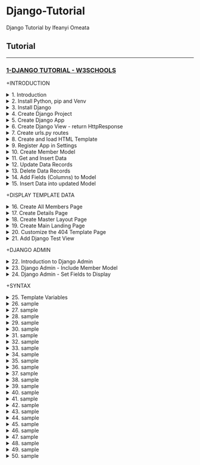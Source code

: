 # Django-Tutorial

Django Tutorial by Ifeanyi Omeata

## Tutorial

---

### [1-DJANGO TUTORIAL - W3SCHOOLS](#)

+INTRODUCTION

<details>
  <summary>1. Introduction </summary>

Django follows the MVT design pattern (Model View Template).

- Model - The data you want to present, usually data from a database.
- View - A request handler that returns the relevant template and content - based on the request from the user.
- Template - A text file (like an HTML file) containing the layout of the web page, with logic on how to display the data.

Model <br>

The model provides data from the database.

- In Django, the data is delivered as an Object Relational Mapping (ORM), which is a technique designed to make it easier to work with databases.

- The most common way to extract data from a database is SQL. One problem with SQL is that you have to have a pretty good understanding of the database structure to be able to work with it.

- Django, with ORM, makes it easier to communicate with the database, without having to write complex SQL statements.

- The models are usually located in a file called models.py.

View

- A view is a function or method that takes http requests as arguments, imports the relevant model(s), and finds out what data to send to the template, and returns the final result.

- The views are usually located in a file called views.py.

Template

- A template is a file where you describe how the result should be represented.

- Templates are often .html files, with HTML code describing the layout of a web page, but it can also be in other file formats to present other results, but we will concentrate on .html files.

- Django uses standard HTML to describe the layout, but uses Django tags to add logic.

- The templates of an application is located in a folder named templates.

```html
<h1>My Homepage</h1>

<p>My name is {{ firstname }}.</p>
```

URLs

- Django also provides a way to navigate around the different pages in a website.

- When a user requests a URL, Django decides which view it will send it to.

- This is done in a file called urls.py.

</details>

<details>
  <summary>2. Install Python, pip and Venv </summary>

Download Python:

```py
https://www.python.org/
```

Check for Python Version:

```py
python --version
```

```py
# Python 3.9.12
```

Install pip:

```py
https://pypi.org/project/pip/
```

Check pip version:

```py
pip --version
```

```py
# pip 21.2.4
```

Upgrade pip:

```py
python -m pip install --upgrade pip
```

Install venv and activate the virtual environment:

```py
python -m venv venv-w3django

source venv-w3django/bin/activate
```

</details>

<details>
  <summary>3. Install Django </summary>

```py
python -m pip install Django
```

Check Django version:

```py
django-admin --version
```

```py
# 4.1.5
```

</details>

<details>
  <summary>4. Create Django Project </summary>

```py
django-admin startproject my_tennis_club
django-admin startproject my_tennis_club .
```

run django project -

my_tennis_club/

```py
python manage.py runserver
```

```py
# System check identified no issues (0 silenced).

# You have 18 unapplied migration(s). Your project may not work properly until you apply the migrations for app(s): admin, auth, contenttypes, sessions.
# Run 'python manage.py migrate' to apply them.
# January 26, 2023 - 19:26:37
# Django version 4.1.5, using settings 'my_tennis_club.settings'
# Starting development server at http://127.0.0.1:8000/
# Quit the server with CONTROL-C.
```

127.0.0.1:8000:

![001](https://user-images.githubusercontent.com/32337103/214931443-5581766b-920d-4ddb-ac99-c649421fa3d1.png)

</details>

<details>
  <summary>5. Create Django App </summary>

my_tennis_club/

```py
python manage.py startapp members
```

</details>

<details>
  <summary>6. Create Django View - return HttpResponse </summary>

members/views.py:

```py
from django.shortcuts import render
from django.http import HttpResponse

def members(request):
    return HttpResponse("Hello world!")
```

</details>

<details>
  <summary>7. Create urls.py routes </summary>

my_tennis_club/members/urls.py:

```py
from django.urls import path
from . import views

urlpatterns = [
    path('members/', views.members, name='members'),
]
```

my_tennis_club/my_tennis_club/urls.py:

```py
from django.contrib import admin
from django.urls import include, path

urlpatterns = [
    path('', include('members.urls')),
    path('admin/', admin.site.urls),
]
```

/my_tennis_club:

```py
python manage.py runserver
```

127.0.0.1:8000/members:

![002](https://user-images.githubusercontent.com/32337103/214957810-f91a2461-1028-4d23-bcd4-9ef782e741e4.png)

</details>

<details>
  <summary>8. Create and load HTML Template </summary>

my_tennis_club/members/templates/myfirst.html:

```html
<!DOCTYPE html>
<html>
  <body>
    <h1>Hello World!</h1>
    <p>Welcome to my first Django project!</p>
  </body>
</html>
```

my_tennis_club/members/views.py:

```py
from django.http import HttpResponse
from django.template import loader

def members(request):
  template = loader.get_template('myfirst.html')
  return HttpResponse(template.render())
```

</details>

<details>
  <summary>9. Register App in Settings </summary>

my_tennis_club/my_tennis_club/settings.py:

```py
INSTALLED_APPS = [
    'django.contrib.admin',
    'django.contrib.auth',
    'django.contrib.contenttypes',
    'django.contrib.sessions',
    'django.contrib.messages',
    'django.contrib.staticfiles',
    'members'
]
```

Run Migrations:

```py
# python manage.py makemigrations
python manage.py migrate
```

/my_tennis_club

```py
python manage.py runserver
```

127.0.0.1:8000/members:

![004](https://user-images.githubusercontent.com/32337103/214960898-da8f5076-7b10-4112-a4cd-f9d12589fc5d.png)

</details>

<details>
  <summary>10. Create Member Model </summary>

my_tennis_club/members/models.py:

```py
from django.db import models

class Member(models.Model):
  firstname = models.CharField(max_length=255)
  lastname = models.CharField(max_length=255)
```

my_tennis_club/

```py
python manage.py makemigrations members
```

```py
python manage.py migrate
```

View SQL migrate:

```py
python manage.py sqlmigrate <model> <migration number>
python manage.py sqlmigrate members 0001
```

```py
# BEGIN;
# --
# -- Create model Member
# --
# CREATE TABLE "members_member" ("id" integer NOT NULL PRIMARY KEY AUTOINCREMENT, "firstname" varchar(255) NOT NULL, "lastname" varchar(255) NOT NULL);
# COMMIT;
```

</details>

<details>
  <summary>11. Get and Insert Data </summary>

Enter Python Shell

```py
python manage.py shell
```

```py
# Python 3.9.13 (v3.9.13:6de2ca5339, May 17 2022, 11:37:23)
# [Clang 13.0.0 (clang-1300.0.29.30)] on darwin
# Type "help", "copyright", "credits" or "license" for more information.
# (InteractiveConsole)
# >>>
```

GET Data from Members Table (Model):

```py
>>> from members.models import Member
>>> Member.objects.all()
```

```py
# <QuerySet []>
```

POST/Add a single Data record to Members Table (Model):

```py
>>> member = Member(firstname='Emil', lastname='Refsnes')
>>> member.save()
```

View added record in Model:

```py
>>> Member.objects.all()
```

```py
# <QuerySet [<Member: Member object (1)>]>
```

```py
>>> Member.objects.all().values()
```

```py
# <QuerySet [{'id': 1, 'firstname': 'Emil', 'lastname': 'Refsnes'}]>
```

To add Multiple Records in the Model:

```py
>>> member1 = Member(firstname='Tobias', lastname='Refsnes')
>>> member2 = Member(firstname='Linus', lastname='Refsnes')
>>> member3 = Member(firstname='Lene', lastname='Refsnes')
>>> member4 = Member(firstname='Stale', lastname='Refsnes')
>>> member5 = Member(firstname='Jane', lastname='Doe')
>>> members_list = [member1, member2, member3, member4, member5]
>>> for x in members_list:
>>>   x.save()
```

View added records in Model:

```py
>>> Member.objects.all().values()
```

```py
# <QuerySet [{'id': 1, 'firstname': 'Emil', 'lastname': 'Refsnes'},
# {'id': 2, 'firstname': 'Tobias', 'lastname': 'Refsnes'},
# {'id': 3, 'firstname': 'Linus', 'lastname': 'Refsnes'},
# {'id': 4, 'firstname': 'Lene', 'lastname': 'Refsnes'},
# {'id': 5, 'firstname': 'Stale', 'lastname': 'Refsnes'},
# {'id': 6, 'firstname': 'Jane', 'lastname': 'Doe'}]>
```

</details>

<details>
  <summary>12. Update Data Records </summary>

Get the record for member at index 4, which is "Stale Refsnes":

```py
>>> from members.models import Member
>>> x = Member.objects.all()[4]
>>> x.firstname
```

```py
# 'Stale'
```

Now change the value of this record:

```py
>>> x.firstname = "Stalikken"
>>> x.save()
```

```py
>>> Member.objects.all().values()
```

```py
# <QuerySet [{'id': 1, 'firstname': 'Emil', 'lastname': 'Refsnes'},
# {'id': 2, 'firstname': 'Tobias', 'lastname': 'Refsnes'},
# {'id': 3, 'firstname': 'Linus', 'lastname': 'Refsnes'},
# {'id': 4, 'firstname': 'Lene', 'lastname': 'Refsnes'},
# {'id': 5, 'firstname': 'Stalikken', 'lastname': 'Refsnes'},
# {'id': 6, 'firstname': 'Jane', 'lastname': 'Doe'}]>
```

</details>

<details>
  <summary>13. Delete Data Records </summary>

Get the record you want to delete:

```py
>>> from members.models import Member
>>> x = Member.objects.all()[5]
>>> x.firstname
```

```py
# 'Jane'
```

Now delete the record:

```py
>>> x.delete()
```

```py
# (1, {'members.Member': 1})
```

```py
>>> Member.objects.all().values()
```

```py
# <QuerySet [{'id': 1, 'firstname': 'Emil', 'lastname': 'Refsnes'},
# {'id': 2, 'firstname': 'Tobias', 'lastname': 'Refsnes'},
# {'id': 3, 'firstname': 'Linus', 'lastname': 'Refsnes'},
# {'id': 4, 'firstname': 'Lene', 'lastname': 'Refsnes'},
# {'id': 5, 'firstname': 'Stalikken', 'lastname': 'Refsnes'}]>
```

```py
>>> exit()
```

</details>

<details>
  <summary>14. Add Fields (Columns) to Model </summary>

my_tennis_club/members/models.py:

```py
from django.db import models

class Member(models.Model):
  firstname = models.CharField(max_length=255)
  lastname = models.CharField(max_length=255)
  phone = models.IntegerField()
  joined_date = models.DateField()
```

Make Migrations:

```py
python manage.py makemigrations members
```

```py
# You are trying to add a non-nullable field 'joined_date' to members without a default; we can't do that (the database needs something to populate existing rows).
# Please select a fix:
#  1) Provide a one-off default now (will be set on all existing rows with a null value for this column)
#  2) Quit, and let me add a default in models.py
# Select an option:
```

```bs
Select option 2: allow NULL values for the two new fields.
```

my_tennis_club/members/models.py:

```py
from django.db import models

class Member(models.Model):
  firstname = models.CharField(max_length=255)
  lastname = models.CharField(max_length=255)
  phone = models.IntegerField(null=True)
  joined_date = models.DateField(null=True)
```

Make Migrations:

```py
python manage.py makemigrations members
```

```py
# Migrations for 'members':
#   members/migrations/0002_member_joined_date_member_phone.py
#     - Add field joined_date to member
#     - Add field phone to member
```

Run the migrate command:

```py
python manage.py migrate
```

```py
# Operations to perform:
#   Apply all migrations: admin, auth, contenttypes, members, sessions
# Running migrations:
#   Applying members.0002_member_joined_date_member_phone... OK
```

</details>

<details>
  <summary>15. Insert Data into updated Model </summary>

```py
python manage.py shell
```

```py
# Python 3.9.2 (tags/v3.9.2:1a79785, Feb 19 2021, 13:44:55) [MSC v.1928 64 bit (AMD64)] on win32
# Type "help", "copyright", "credits" or "license" for more information.
# (InteractiveConsole)
# >>>
```

```py
>>> from members.models import Member
>>> x = Member.objects.all()[0]
>>> x.phone = 5551234
>>> x.joined_date = '2022-01-05'
>>> x.save()
```

```py
>>> Member.objects.all().values()
```

```py
# <QuerySet [
# {'id': 1, 'firstname': 'Emil', 'lastname': 'Refsnes', 'phone': 5551234, 'joined_date': datetime.date(2022, 1, 5)},
# {'id': 2, 'firstname': 'Tobias', 'lastname': 'Refsnes', 'phone': None, 'joined_date': None},
# {'id': 3, 'firstname': 'Linus', 'lastname': 'Refsnes', 'phone': None, 'joined_date': None},
# {'id': 4, 'firstname': 'Lene', 'lastname': 'Refsnes', 'phone': None, 'joined_date': None},
# {'id': 5, 'firstname': 'Stalikken', 'lastname': 'Refsnes', 'phone': None, 'joined_date': None}]>
```

</details>

+DISPLAY TEMPLATE DATA

<details>
  <summary>16. Create All Members Page </summary>

my_tennis_club/members/templates/all_members.html:

```html
<!DOCTYPE html>
<html>
  <body>
    <h1>Members</h1>

    <ul>
      {% for x in mymembers %}
      <li>{{ x.firstname }} {{ x.lastname }}</li>
      {% endfor %}
    </ul>
  </body>
</html>
```

my_tennis_club/members/views.py:

```py
from django.http import HttpResponse
from django.template import loader
from .models import Member

def members(request):
  mymembers = Member.objects.all().values()
  template = loader.get_template('all_members.html')
  context = {
    'mymembers': mymembers,
  }
  return HttpResponse(template.render(context, request))
```

my_tennis_club/members/urls.py:

```py
from django.urls import path
from . import views

urlpatterns = [
    path('members/', views.members, name='members'),
]
```

my_tennis_club/

```py
python manage.py runserver
```

![004](https://user-images.githubusercontent.com/32337103/215118713-ad8cf2c0-cb2a-497d-b558-bc273b8245bc.png)

</details>

<details>
  <summary>17. Create Details Page </summary>

my_tennis_club/members/templates/details.html:

```html
<!DOCTYPE html>
<html>
  <body>
    <h1>{{ mymember.firstname }} {{ mymember.lastname }}</h1>

    <p>Phone: {{ mymember.phone }}</p>
    <p>Member since: {{ mymember.joined_date }}</p>

    <p>Back to <a href="/members">Members</a></p>
  </body>
</html>
```

my_tennis_club/members/templates/all_members.html:

```html
<!DOCTYPE html>
<html>
  <body>
    <h1>Members</h1>

    <ul>
      {% for x in mymembers %}
      <li>
        <a href="details/{{ x.id }}">{{ x.firstname }} {{ x.lastname }}</a>
      </li>
      {% endfor %}
    </ul>
  </body>
</html>
```

my_tennis_club/members/views.py:

```py
from django.http import HttpResponse
from django.template import loader
from .models import Member

def members(request):
  mymembers = Member.objects.all().values()
  template = loader.get_template('all_members.html')
  context = {
    'mymembers': mymembers,
  }
  return HttpResponse(template.render(context, request))

def details(request, id):
  mymember = Member.objects.get(id=id)
  template = loader.get_template('details.html')
  context = {
    'mymember': mymember,
  }
  return HttpResponse(template.render(context, request))
```

my_tennis_club/members/urls.py:

```py
from django.urls import path
from . import views

urlpatterns = [
    path('members/', views.members, name='members'),
    path('members/details/<int:id>', views.details, name='details'),
]
```

```py
py manage.py runserver
```

![006](https://user-images.githubusercontent.com/32337103/215122475-c5df9fb6-5c0e-4e6e-8dff-3a7078130f4c.png)

![007](https://user-images.githubusercontent.com/32337103/215122533-7600e321-0f0a-4a66-b7df-ea43fcdc6de1.png)

</details>

<details>
  <summary>18. Create Master Layout Page </summary>

my_tennis_club/members/templates/master.html:

```html
<!DOCTYPE html>
<html>
  <head>
    <title>{% block title %}{% endblock %}</title>
  </head>
  <body>
    {% block content %} {% endblock %}
  </body>
</html>
```

my_tennis_club/members/templates/all_members.html:

```bs
{% extends "master.html" %}

{% block title %}
  My Tennis Club - List of all members
{% endblock %}


{% block content %}
  <h1>Members</h1>

  <ul>
    {% for x in mymembers %}
      <li><a href="details/{{ x.id }}">{{ x.firstname }} {{ x.lastname }}</a></li>
    {% endfor %}
  </ul>
{% endblock %}
```

my_tennis_club/members/templates/details.html:

```bs
{% extends "master.html" %}

{% block title %}
  Details about {{ mymember.firstname }} {{ mymember.lastname }}
{% endblock %}


{% block content %}
  <h1>{{ mymember.firstname }} {{ mymember.lastname }}</h1>

  <p>Phone {{ mymember.phone }}</p>
  <p>Member since: {{ mymember.joined_date }}</p>

  <p>Back to <a href="/members">Members</a></p>

{% endblock %}
```

```py
py manage.py runserver
```

![006](https://user-images.githubusercontent.com/32337103/215122475-c5df9fb6-5c0e-4e6e-8dff-3a7078130f4c.png)

![007](https://user-images.githubusercontent.com/32337103/215122533-7600e321-0f0a-4a66-b7df-ea43fcdc6de1.png)

</details>

<details>
  <summary>19. Create Main Landing Page </summary>

my_tennis_club/members/templates/main.html:

```bash
{% extends "master.html" %}

{% block title %}
  My Tennis Club
{% endblock %}


{% block content %}
  <h1>My Tennis Club</h1>

  <h3>Members</h3>

  <p>Check out all our <a href="members/">members</a></p>

{% endblock %}
```

my_tennis_club/members/views.py:

```py
from django.http import HttpResponse
from django.template import loader
from .models import Member

def members(request):
  mymembers = Member.objects.all().values()
  template = loader.get_template('all_members.html')
  context = {
    'mymembers': mymembers,
  }
  return HttpResponse(template.render(context, request))

def details(request, id):
  mymember = Member.objects.get(id=id)
  template = loader.get_template('details.html')
  context = {
    'mymember': mymember,
  }
  return HttpResponse(template.render(context, request))

def main(request):
  template = loader.get_template('main.html')
  return HttpResponse(template.render())
```

my_tennis_club/members/urls.py:

```py
from django.urls import path
from . import views

urlpatterns = [
    path('', views.main, name='main'),
    path('members/', views.members, name='members'),
    path('members/details/<int:id>', views.details, name='details'),
]
```

my_tennis_club/members/templates/all_members.html:

```bash
{% extends "master.html" %}

{% block title %}
  My Tennis Club - List of all members
{% endblock %}

{% block content %}

  <p><a href="/">HOME</a></p>

  <h1>Members</h1>

  <ul>
    {% for x in mymembers %}
      <li><a href="details/{{ x.id }}">{{ x.firstname }} {{ x.lastname }}</a></li>
    {% endfor %}
  </ul>
{% endblock %}
```

```py
py manage.py runserver
```

127.0.0.1:8000/:

![007](https://user-images.githubusercontent.com/32337103/215138505-56d25ad0-33d3-480f-8e1f-fbd0092b683c.png)

![008](https://user-images.githubusercontent.com/32337103/215138775-dd6d5698-f1fa-4b48-b117-83e3119df5d2.png)

</details>

<details>
  <summary>20. Customize the 404 Template Page </summary>

- Important: When DEBUG = False, Django requires you to specify the hosts you will allow this Django project to run from.

- In production, this should be replaced with a proper domain name:

ALLOWED_HOSTS = ['yourdomain.com']

- Django will look for a file named 404.html in the templates folder, and display it when there is a 404 error.

- If no such file exists, Django shows the "Not Found" page.

- To customize this message, all you have to do is to create a file in the templates folder and name it 404.html, and fill it with write whatever you want.

my_tennis_club/my_tennis_club/settings.py:

```py
# SECURITY WARNING: don't run with debug turned on in production!
DEBUG = False

ALLOWED_HOSTS = ['*']
```

my_tennis_club/members/templates/404.html:

```html
<!DOCTYPE html>
<html>
  <title>Wrong address</title>
  <body>
    <h1>Ooops!</h1>

    <h2>I cannot find the file you requested!</h2>
  </body>
</html>
```

![008](https://user-images.githubusercontent.com/32337103/215175543-4b34095c-2a20-43f7-9fd9-3ecbcc83f620.png)

</details>

<details>
  <summary>21. Add Django Test View </summary>

my_tennis_club/members/views.py:

```py
from django.http import HttpResponse
from django.template import loader
from .models import Member

def members(request):
  mymembers = Member.objects.all().values()
  template = loader.get_template('all_members.html')
  context = {
    'mymembers': mymembers,
  }
  return HttpResponse(template.render(context, request))

def details(request, id):
  mymember = Member.objects.get(id=id)
  template = loader.get_template('details.html')
  context = {
    'mymember': mymember,
  }
  return HttpResponse(template.render(context, request))

def main(request):
  template = loader.get_template('main.html')
  return HttpResponse(template.render())

def testing(request):
  template = loader.get_template('template.html')
  context = {
    'fruits': ['Apple', 'Banana', 'Cherry'],
  }
  return HttpResponse(template.render(context, request))
```

my_tennis_club/members/urls.py:

```py
from django.urls import path
from . import views

urlpatterns = [
    path('', views.main, name='main'),
    path('members/', views.members, name='members'),
    path('members/details/<int:id>', views.details, name='details'),
    path('testing/', views.testing, name='testing'),
]
```

my_tennis_club/members/templates/template.html:

```html
<!DOCTYPE html>
<html>
  <body>
    {% for x in fruits %}
    <h1>{{ x }}</h1>
    {% endfor %}

    <p>In views.py you can see what the fruits variable looks like.</p>
  </body>
</html>
```

/my_tennis_club

```py
python manage.py runserver
```

127.0.0.1:8000/testing/:

![009](https://user-images.githubusercontent.com/32337103/215180047-35033aa8-cbaa-4063-9344-c1e9580eabf0.png)

</details>

+DJANGO ADMIN

<details>
  <summary>22. Introduction to Django Admin </summary>

```py
py manage.py runserver
```

my_tennis_club/my_tennis_club/urls.py:

```py
from django.contrib import admin
from django.urls import include, path

urlpatterns = [
    path('', include('members.urls')),
    path('admin/', admin.site.urls),
]
```

127.0.0.1:8000/admin/:

![010](https://user-images.githubusercontent.com/32337103/215181307-965a93c3-1826-4fbb-bd20-fa431138fd49.png)

Django Admin - Create User

```py
python manage.py createsuperuser
```

```py
# Username: admin
# Email address: admin@gmail.com
# Password:
# Password (again):
# This password is too short. It must contain at least 8 characters.
# This password is too common.
# This password is entirely numeric.
# Bypass password validation and create user anyway? [y/N]: y

# Superuser created successfully.
```

```py
python manage.py runserver
```

127.0.0.1:8000/admin/:

![010](https://user-images.githubusercontent.com/32337103/215181307-965a93c3-1826-4fbb-bd20-fa431138fd49.png)

![011](https://user-images.githubusercontent.com/32337103/215182500-255292f3-54c8-4952-a79c-9ba658ac8a82.png)

</details>

<details>
  <summary>23. Django Admin - Include Member Model </summary>

- The Members model is missing, as it should be, you have to tell Django which models that should be visible in the admin interface.

- This is done in a file called admin.py, and is located in your app's folder, which in our case is the members folder.

my_tennis_club/members/admin.py:

```py
from django.contrib import admin
from .models import Member

# Register your models here.
admin.site.register(Member)
```

127.0.0.1:8000/admin/:

![011](https://user-images.githubusercontent.com/32337103/215183560-c1d9f4e8-409e-48e9-b564-da01788c9dbd.png)

![012](https://user-images.githubusercontent.com/32337103/215183631-c7dc8b78-bb9e-41ce-8882-1ad9b3c74179.png)

</details>

<details>
  <summary>24. Django Admin - Set Fields to Display </summary>

Make the List Display More Reader-Friendly.

- When you display a Model as a list, Django displays each record as the string representation of the record object, which in our case is "Member object (1)", "Member object(2)" etc.

To change this to a more reader-friendly format, we have two choices:

- Change the string representation function, _str_() of the Member Model.
- Set the list_details property of the Member Model.

To Change the String Representation Function -

my_tennis_club/members/models.py:

```py
from django.db import models

class Member(models.Model):
  firstname = models.CharField(max_length=255)
  lastname = models.CharField(max_length=255)
  phone = models.IntegerField(null=True)
  joined_date = models.DateField(null=True)

  def __str__(self):
    return f"{self.firstname} {self.lastname}"
```

127.0.0.1:8000/admin/:

![](https://user-images.githubusercontent.com/32337103/215197241-8c5136e5-80b9-40f9-a814-0bb81ff6c9d2.png)

To Set list_display -

my_tennis_club/members/admin.py:

```py
from django.contrib import admin
from .models import Member

# Register your models here.

class MemberAdmin(admin.ModelAdmin):
  list_display = ("firstname", "lastname", "joined_date",)

admin.site.register(Member, MemberAdmin)
```

127.0.0.1:8000/admin/:

![](https://user-images.githubusercontent.com/32337103/215197817-cc4a6a91-bc57-48fa-aa18-3cd64ab06eba.png)

</details>

+SYNTAX

<details>
  <summary>25. Template Variables </summary>

templates/template.html:

```html
<!DOCTYPE html>
<html>
  <body>
    <h1>Hello {{ firstname }}, how are you?</h1>

    <p>In views.py you can see how to create the variable.</p>
    <p>In template.html you can see how to use the variable.</p>
  </body>
</html>
```

my_tennis_club/members/views.py:

```py
from django.http import HttpResponse
from django.template import loader
from .models import Member

def members(request):
  mymembers = Member.objects.all().values()
  template = loader.get_template('all_members.html')
  context = {
    'mymembers': mymembers,
  }
  return HttpResponse(template.render(context, request))

def details(request, id):
  mymember = Member.objects.get(id=id)
  template = loader.get_template('details.html')
  context = {
    'mymember': mymember,
  }
  return HttpResponse(template.render(context, request))

def main(request):
  template = loader.get_template('main.html')
  return HttpResponse(template.render())

def testing(request):
  template = loader.get_template('template.html')
  context = {
    'firstname': 'Linus',
  }
  return HttpResponse(template.render(context, request))
```

127.0.0.1:8000/testing/:

![012](https://user-images.githubusercontent.com/32337103/215256961-b62a0903-29f3-4aa0-b953-c202138d280f.png)

Create Variables in Template -

templates/template.html:

```html
<!DOCTYPE html>
<html>
  <body>
    {% with firstname="Tobias" %}
    <h1>Hello {{ firstname }}, how are you?</h1>
    {% endwith %}
  </body>
</html>
```

my_tennis_club/members/views:

```py
from django.http import HttpResponse
from django.template import loader
from .models import Member

def members(request):
  mymembers = Member.objects.all().values()
  template = loader.get_template('all_members.html')
  context = {
    'mymembers': mymembers,
  }
  return HttpResponse(template.render(context, request))

def details(request, id):
  mymember = Member.objects.get(id=id)
  template = loader.get_template('details.html')
  context = {
    'mymember': mymember,
  }
  return HttpResponse(template.render(context, request))

def main(request):
  template = loader.get_template('main.html')
  return HttpResponse(template.render())

def testing(request):
  template = loader.get_template('template.html')
  return HttpResponse(template.render())
```

127.0.0.1:8000/testing/:

```py

```

</details>

<details>
  <summary>26. sample </summary>

```py

```

```py

```

```py

```

```py

```

</details>

<details>
  <summary>27. sample </summary>

```py

```

```py

```

```py

```

```py

```

</details>

<details>
  <summary>28. sample </summary>

```py

```

```py

```

```py

```

```py

```

</details>

<details>
  <summary>29. sample </summary>

```py

```

```py

```

```py

```

```py

```

</details>

<details>
  <summary>30. sample </summary>

```py

```

```py

```

```py

```

```py

```

</details>

<details>
  <summary>31. sample </summary>

```py

```

```py

```

```py

```

```py

```

</details>

<details>
  <summary>32. sample </summary>

```py

```

```py

```

```py

```

```py

```

</details>

<details>
  <summary>33. sample </summary>

```py

```

```py

```

```py

```

```py

```

</details>

<details>
  <summary>34. sample </summary>

```py

```

```py

```

```py

```

```py

```

</details>

<details>
  <summary>35. sample </summary>

```py

```

```py

```

```py

```

```py

```

</details>

<details>
  <summary>36. sample </summary>

```py

```

```py

```

```py

```

```py

```

</details>

<details>
  <summary>37. sample </summary>

```py

```

```py

```

```py

```

```py

```

</details>

<details>
  <summary>38. sample </summary>

```py

```

```py

```

```py

```

```py

```

</details>

<details>
  <summary>39. sample </summary>

```py

```

```py

```

```py

```

```py

```

</details>

<details>
  <summary>40. sample </summary>

```py

```

```py

```

```py

```

```py

```

</details>

<details>
  <summary>41. sample </summary>

```py

```

```py

```

```py

```

```py

```

</details>

<details>
  <summary>42. sample </summary>

```py

```

```py

```

```py

```

```py

```

</details>

<details>
  <summary>43. sample </summary>

```py

```

```py

```

```py

```

```py

```

</details>

<details>
  <summary>44. sample </summary>

```py

```

```py

```

```py

```

```py

```

</details>

<details>
  <summary>45. sample </summary>

```py

```

```py

```

```py

```

```py

```

</details>

<details>
  <summary>46. sample </summary>

```py

```

```py

```

```py

```

```py

```

</details>

<details>
  <summary>47. sample </summary>

```py

```

```py

```

```py

```

```py

```

</details>

<details>
  <summary>48. sample </summary>

```py

```

```py

```

```py

```

```py

```

</details>

<details>
  <summary>49. sample </summary>

```py

```

```py

```

```py

```

```py

```

</details>

<details>
  <summary>50. sample </summary>

```py

```

```py

```

```py

```

```py

```

</details>
